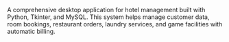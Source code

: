 A comprehensive desktop application for hotel management built with Python, Tkinter, and MySQL. This system helps manage customer data, room bookings, restaurant orders, laundry services, and game facilities with automatic billing.
